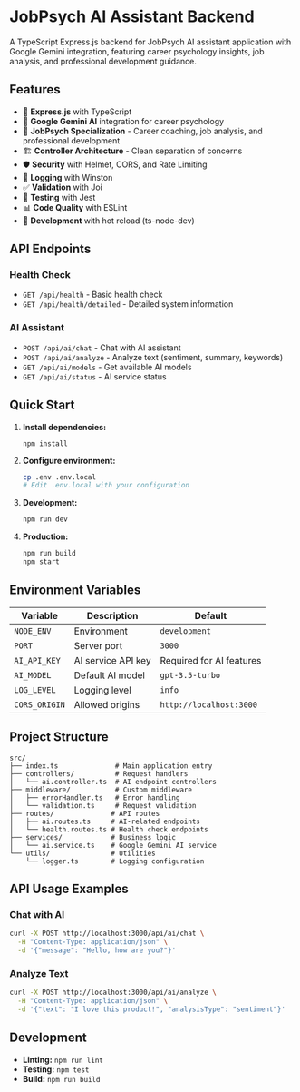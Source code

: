 # JobPsych AI Assistant Backend

A TypeScript Express.js backend for JobPsych AI assistant application with Google Gemini integration, featuring career psychology insights, job analysis, and professional development guidance.

## Features

- 🚀 **Express.js** with TypeScript
- 🧠 **Google Gemini AI** integration for career psychology
- 🎯 **JobPsych Specialization** - Career coaching, job analysis, and professional development
- 🏗️ **Controller Architecture** - Clean separation of concerns
- 🛡️ **Security** with Helmet, CORS, and Rate Limiting
- 📝 **Logging** with Winston
- ✅ **Validation** with Joi
- 🧪 **Testing** with Jest
- 📊 **Code Quality** with ESLint
- 🔧 **Development** with hot reload (ts-node-dev)

## API Endpoints

### Health Check

- `GET /api/health` - Basic health check
- `GET /api/health/detailed` - Detailed system information

### AI Assistant

- `POST /api/ai/chat` - Chat with AI assistant
- `POST /api/ai/analyze` - Analyze text (sentiment, summary, keywords)
- `GET /api/ai/models` - Get available AI models
- `GET /api/ai/status` - AI service status

## Quick Start

1. **Install dependencies:**

   ```bashv
   npm install
   ```

2. **Configure environment:**

   ```bash
   cp .env .env.local
   # Edit .env.local with your configuration
   ```

3. **Development:**

   ```bash
   npm run dev
   ```

4. **Production:**
   ```bash
   npm run build
   npm start
   ```

## Environment Variables

| Variable      | Description        | Default                  |
| ------------- | ------------------ | ------------------------ |
| `NODE_ENV`    | Environment        | `development`            |
| `PORT`        | Server port        | `3000`                   |
| `AI_API_KEY`  | AI service API key | Required for AI features |
| `AI_MODEL`    | Default AI model   | `gpt-3.5-turbo`          |
| `LOG_LEVEL`   | Logging level      | `info`                   |
| `CORS_ORIGIN` | Allowed origins    | `http://localhost:3000`  |

## Project Structure

```
src/
├── index.ts              # Main application entry
├── controllers/          # Request handlers
│   └── ai.controller.ts  # AI endpoint controllers
├── middleware/           # Custom middleware
│   ├── errorHandler.ts   # Error handling
│   └── validation.ts     # Request validation
├── routes/              # API routes
│   ├── ai.routes.ts     # AI-related endpoints
│   └── health.routes.ts # Health check endpoints
├── services/            # Business logic
│   └── ai.service.ts    # Google Gemini AI service
└── utils/               # Utilities
    └── logger.ts        # Logging configuration
```

## API Usage Examples

### Chat with AI

```bash
curl -X POST http://localhost:3000/api/ai/chat \
  -H "Content-Type: application/json" \
  -d '{"message": "Hello, how are you?"}'
```

### Analyze Text

```bash
curl -X POST http://localhost:3000/api/ai/analyze \
  -H "Content-Type: application/json" \
  -d '{"text": "I love this product!", "analysisType": "sentiment"}'
```

## Development

- **Linting:** `npm run lint`
- **Testing:** `npm test`
- **Build:** `npm run build`
